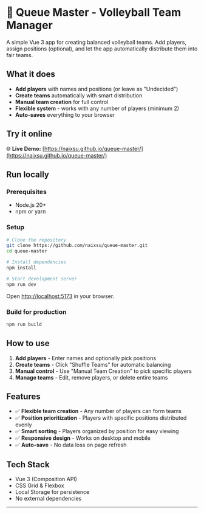 # 🏐 Queue Master - Volleyball Team Manager

A simple Vue 3 app for creating balanced volleyball teams. Add players, assign positions (optional), and let the app automatically distribute them into fair teams.

## What it does

- **Add players** with names and positions (or leave as "Undecided")
- **Create teams** automatically with smart distribution
- **Manual team creation** for full control
- **Flexible system** - works with any number of players (minimum 2)
- **Auto-saves** everything to your browser

## Try it online

🌐 **Live Demo:** [https://naixsu.github.io/queue-master/](https://naixsu.github.io/queue-master/)

## Run locally

### Prerequisites
- Node.js 20+ 
- npm or yarn

### Setup
```bash
# Clone the repository
git clone https://github.com/naixsu/queue-master.git
cd queue-master

# Install dependencies
npm install

# Start development server
npm run dev
```

Open [http://localhost:5173](http://localhost:5173) in your browser.

### Build for production
```bash
npm run build
```

## How to use

1. **Add players** - Enter names and optionally pick positions
2. **Create teams** - Click "Shuffle Teams" for automatic balancing
3. **Manual control** - Use "Manual Team Creation" to pick specific players
4. **Manage teams** - Edit, remove players, or delete entire teams

## Features

- ✅ **Flexible team creation** - Any number of players can form teams
- ✅ **Position prioritization** - Players with specific positions distributed evenly
- ✅ **Smart sorting** - Players organized by position for easy viewing
- ✅ **Responsive design** - Works on desktop and mobile
- ✅ **Auto-save** - No data loss on page refresh

## Tech Stack

- Vue 3 (Composition API)
- CSS Grid & Flexbox
- Local Storage for persistence
- No external dependencies

---
